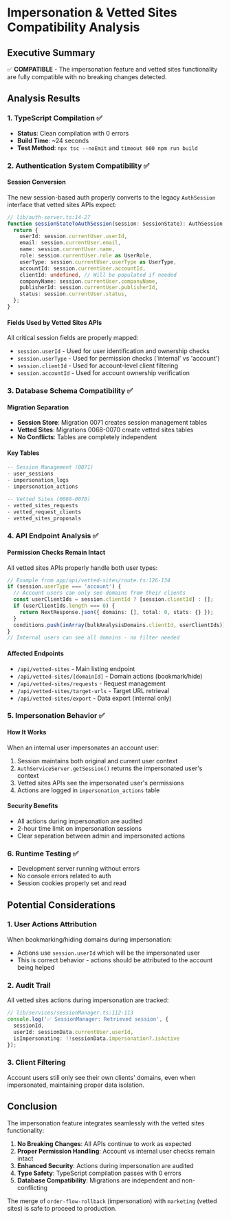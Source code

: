 # Impersonation & Vetted Sites Compatibility Analysis

## Executive Summary
✅ **COMPATIBLE** - The impersonation feature and vetted sites functionality are fully compatible with no breaking changes detected.

## Analysis Results

### 1. TypeScript Compilation ✅
- **Status**: Clean compilation with 0 errors
- **Build Time**: ~24 seconds
- **Test Method**: `npx tsc --noEmit` and `timeout 600 npm run build`

### 2. Authentication System Compatibility ✅

#### Session Conversion
The new session-based auth properly converts to the legacy `AuthSession` interface that vetted sites APIs expect:

```typescript
// lib/auth-server.ts:14-27
function sessionStateToAuthSession(session: SessionState): AuthSession {
  return {
    userId: session.currentUser.userId,
    email: session.currentUser.email,
    name: session.currentUser.name,
    role: session.currentUser.role as UserRole,
    userType: session.currentUser.userType as UserType,
    accountId: session.currentUser.accountId,
    clientId: undefined, // Will be populated if needed
    companyName: session.currentUser.companyName,
    publisherId: session.currentUser.publisherId,
    status: session.currentUser.status,
  };
}
```

#### Fields Used by Vetted Sites APIs
All critical session fields are properly mapped:
- `session.userId` - Used for user identification and ownership checks
- `session.userType` - Used for permission checks ('internal' vs 'account')
- `session.clientId` - Used for account-level client filtering
- `session.accountId` - Used for account ownership verification

### 3. Database Schema Compatibility ✅

#### Migration Separation
- **Session Store**: Migration 0071 creates session management tables
- **Vetted Sites**: Migrations 0068-0070 create vetted sites tables
- **No Conflicts**: Tables are completely independent

#### Key Tables
```sql
-- Session Management (0071)
- user_sessions
- impersonation_logs
- impersonation_actions

-- Vetted Sites (0068-0070)
- vetted_sites_requests
- vetted_request_clients
- vetted_sites_proposals
```

### 4. API Endpoint Analysis ✅

#### Permission Checks Remain Intact
All vetted sites APIs properly handle both user types:

```typescript
// Example from app/api/vetted-sites/route.ts:126-134
if (session.userType === 'account') {
  // Account users can only see domains from their clients
  const userClientIds = session.clientId ? [session.clientId] : [];
  if (userClientIds.length === 0) {
    return NextResponse.json({ domains: [], total: 0, stats: {} });
  }
  conditions.push(inArray(bulkAnalysisDomains.clientId, userClientIds));
}
// Internal users can see all domains - no filter needed
```

#### Affected Endpoints
- `/api/vetted-sites` - Main listing endpoint
- `/api/vetted-sites/[domainId]` - Domain actions (bookmark/hide)
- `/api/vetted-sites/requests` - Request management
- `/api/vetted-sites/target-urls` - Target URL retrieval
- `/api/vetted-sites/export` - Data export (internal only)

### 5. Impersonation Behavior ✅

#### How It Works
When an internal user impersonates an account user:
1. Session maintains both original and current user context
2. `AuthServiceServer.getSession()` returns the impersonated user's context
3. Vetted sites APIs see the impersonated user's permissions
4. Actions are logged in `impersonation_actions` table

#### Security Benefits
- All actions during impersonation are audited
- 2-hour time limit on impersonation sessions
- Clear separation between admin and impersonated actions

### 6. Runtime Testing ✅
- Development server running without errors
- No console errors related to auth
- Session cookies properly set and read

## Potential Considerations

### 1. User Actions Attribution
When bookmarking/hiding domains during impersonation:
- Actions use `session.userId` which will be the impersonated user
- This is correct behavior - actions should be attributed to the account being helped

### 2. Audit Trail
All vetted sites actions during impersonation are tracked:
```typescript
// lib/services/sessionManager.ts:112-113
console.log('✅ SessionManager: Retrieved session', { 
  sessionId, 
  userId: sessionData.currentUser.userId,
  isImpersonating: !!sessionData.impersonation?.isActive
});
```

### 3. Client Filtering
Account users still only see their own clients' domains, even when impersonated, maintaining proper data isolation.

## Conclusion

The impersonation feature integrates seamlessly with the vetted sites functionality:

1. **No Breaking Changes**: All APIs continue to work as expected
2. **Proper Permission Handling**: Account vs internal user checks remain intact
3. **Enhanced Security**: Actions during impersonation are audited
4. **Type Safety**: TypeScript compilation passes with 0 errors
5. **Database Compatibility**: Migrations are independent and non-conflicting

The merge of `order-flow-rollback` (impersonation) with `marketing` (vetted sites) is safe to proceed to production.